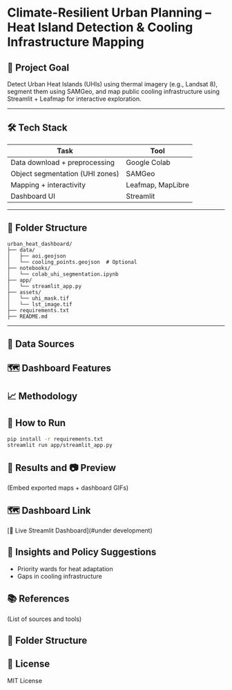 # Climate-Resilient Urban Planning – Heat Island Detection & Cooling Infrastructure Mapping

## 🧭 Project Goal
Detect Urban Heat Islands (UHIs) using thermal imagery (e.g., Landsat 8), segment them using SAMGeo, and map public cooling infrastructure using Streamlit + Leafmap for interactive exploration.

---

## 🛠️ Tech Stack
| Task                            | Tool              |
| ------------------------------- | ----------------- |
| Data download + preprocessing   | Google Colab      |
| Object segmentation (UHI zones) | SAMGeo            |
| Mapping + interactivity         | Leafmap, MapLibre |
| Dashboard UI                    | Streamlit         |

---

## 📂 Folder Structure
```
urban_heat_dashboard/
├── data/
│   ├── aoi.geojson
│   └── cooling_points.geojson  # Optional
├── notebooks/
│   └── colab_uhi_segmentation.ipynb
├── app/
│   └── streamlit_app.py
├── assets/
│   └── uhi_mask.tif
│   └── lst_image.tif
├── requirements.txt
├── README.md
```
---

## 📂 Data Sources

## 🗺️ Dashboard Features

## 📈 Methodology

## 🚀 How to Run
```bash
pip install -r requirements.txt
streamlit run app/streamlit_app.py
```

## 📌 Results and  📷 Preview
(Embed exported maps + dashboard GIFs)

## 🗺️ Dashboard Link
[🔗 Live Streamlit Dashboard](#under development)

##

## 🧠 Insights and Policy Suggestions
- Priority wards for heat adaptation
- Gaps in cooling infrastructure

## 📚 References
(List of sources and tools)

## 📁 Folder Structure

## 📜 License
MIT License

